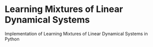 # Learning Mixtures of Linear Dynamical Systems
Implementation of Learning Mixtures of Linear Dynamical Systems in Python
